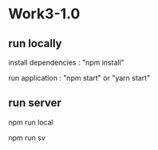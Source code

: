 # Work3-1.0

## run locally

install dependencies : "npm install"

run application : "npm start" or "yarn start" 

## run server

npm run local

npm run sv
